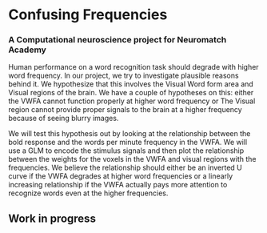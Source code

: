 # Confusing Frequencies
### A Computational neuroscience project for Neuromatch Academy
Human performance on a word recognition task should degrade with higher word frequency. In our project, we try to investigate plausible reasons behind it. We hypothesize that this involves the Visual Word form area and Visual regions of the brain. We have a couple of hypotheses on this: 
either the VWFA cannot function properly at higher word frequency or
The Visual region cannot provide proper signals to the brain at a higher frequency because of seeing blurry images.

We will test this hypothesis out by looking at the relationship between the bold response and the words per minute frequency in the VWFA. We will use a GLM to encode the stimulus signals and then plot the relationship between the weights for the voxels in the VWFA and visual regions with the frequencies. We believe the relationship should either be an inverted U curve if the VWFA degrades at higher word frequencies or a linearly increasing relationship if the VWFA actually pays more attention to recognize words even at the higher frequencies.

## Work in progress